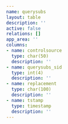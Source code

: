 ```yaml
---
name: querysubs
layout: table
description: ''
active: false
relations: []
app_area: ''
columns:
- name: controlsource
  type: char(50)
  description: ''
- name: querysubs_sid
  type: int(4)
  description: ''
- name: replacement
  type: char(100)
  description: ''
- name: tstamp
  type: timestamp
  description: ''
---
```


